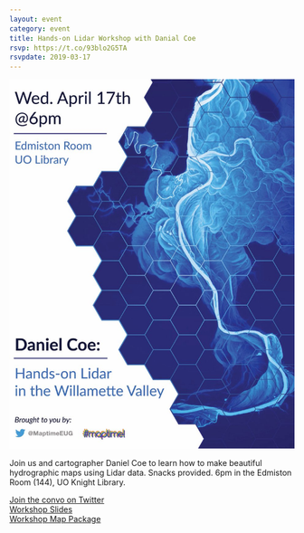 ```yaml
---
layout: event
category: event
title: Hands-on Lidar Workshop with Danial Coe
rsvp: https://t.co/93blo2G5TA
rsvpdate: 2019-03-17
---
```


![](https://raw.githubusercontent.com/maptime/eugene/gh-pages/img/maptime%20dan%20cole.jpg)

Join us and cartographer Daniel Coe to learn how to make beautiful hydrographic maps using Lidar data. Snacks provided. 6pm in the Edmiston Room (144), UO Knight Library.

[Join the convo on Twitter](https://www.twitter.com/maptimeeug)  
[Workshop Slides](https://drive.google.com/open?id=1JIypkR8lbQaH2P0JW4VIO636hU10m0yg)  
[Workshop Map Package](https://drive.google.com/open?id=1iVFTIw6gS9Cg6LewAKC5KWUpD48Ur8fG)
